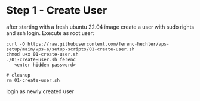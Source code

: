 # Step 1 - Create User

after starting with a fresh ubuntu 22.04 image create a user with sudo rights and ssh login.
Execute as root user:

```
curl -O https://raw.githubusercontent.com/ferenc-hechler/vps-setup/main/vps-a/setup-scripts/01-create-user.sh
chmod u+x 01-create-user.sh
./01-create-user.sh ferenc
   <enter hidden password>

# cleanup
rm 01-create-user.sh
```

login as newly created user